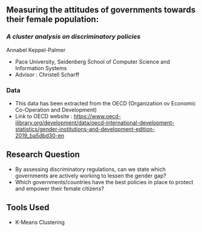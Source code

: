 ## **Measuring the attitudes of governments towards their female population:**

### *A cluster analysis on discriminatory policies*

Annabel Keppel-Palmer
- Pace University, Seidenberg School of Computer Science and Information Systems
- Advisor : Christell Scharff 


### Data
- This data has been extracted from the OECD (Organization ov Economic Co-Operation and Development)
- Link to OECD website : https://www.oecd-ilibrary.org/development/data/oecd-international-development-statistics/gender-institutions-and-development-edition-2019_ba5dbd30-en

## Research Question
- By assessing discriminatory regulations, can we state which governments are actively working to lessen the gender gap?
- Which governments/countries have the best policies in place to protect and     empower their female citizens?

## Tools Used
- K-Means Clustering
